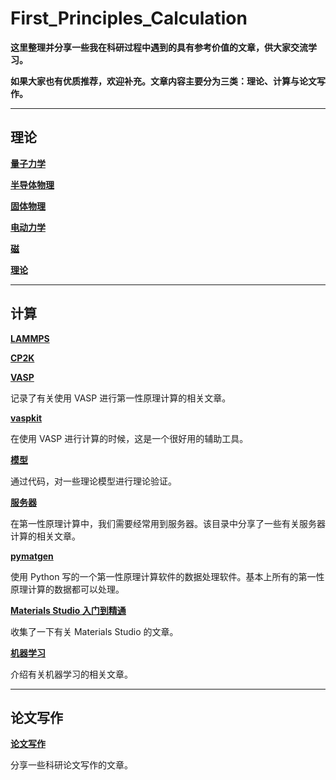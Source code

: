 # First_Principles_Calculation

**这里整理并分享一些我在科研过程中遇到的具有参考价值的文章，供大家交流学习。**

**如果大家也有优质推荐，欢迎补充。文章内容主要分为三类：理论、计算与论文写作。**

---

## 理论

**[量子力学](理论/量子力学.md)**

**[半导体物理](理论/半导体物理.md)**

**[固体物理](理论/固体物理.md)**

**[电动力学](理论/电动力学.md)**

**[磁](理论/磁.md)**

**[理论](理论/理论.md)**

---

## 计算

**[LAMMPS](计算/LAMMPS.md)**

**[CP2K](计算/CP2K.md)**

**[VASP](计算/VASP.md)**

记录了有关使用 VASP 进行第一性原理计算的相关文章。

**[vaspkit](计算/vaspkit.md)**

在使用 VASP 进行计算的时候，这是一个很好用的辅助工具。

**[模型](计算/模型.md)**

通过代码，对一些理论模型进行理论验证。

**[服务器](计算/服务器.md)**

在第一性原理计算中，我们需要经常用到服务器。该目录中分享了一些有关服务器计算的相关文章。

**[pymatgen](计算/pymatgen.md)**

使用 Python 写的一个第一性原理计算软件的数据处理软件。基本上所有的第一性原理计算的数据都可以处理。

**[Materials Studio 入门到精通](计算/Materials_Studio.md)**

收集了一下有关 Materials Studio 的文章。

**[机器学习](计算/机器学习.md)**

介绍有关机器学习的相关文章。

---

## 论文写作

**[论文写作](论文写作/论文写作.md)**

分享一些科研论文写作的文章。



